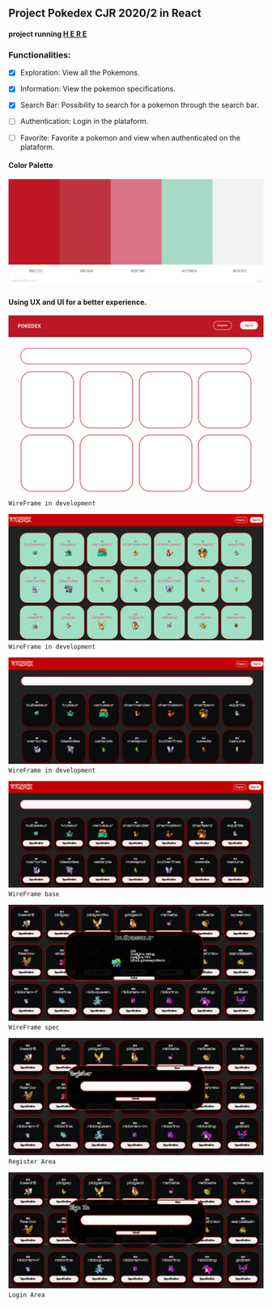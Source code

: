 ## Project Pokedex CJR 2020/2 in React

#### project running [H E R E](https://lveloz.netlify.app/)



### Functionalities:

- [x] Exploration: View all the Pokemons.

- [x] Information: View the pokemon specifications. 

- [x] Search Bar: Possibility to search for a pokemon through the search bar.

- [ ] Authentication: Login in the plataform.

- [ ] Favorite: Favorite a pokemon and view when authenticated on the plataform.




#### Color Palette
![paleta de cores utilizada, título 152 Brazilian Artists Pokedex Project](./wireframes/paletadecores.jpeg)

#### Using UX and UI for a better experience.


![base que será montada o projeto](./wireframes/Pokedex.png)
`WireFrame in development`

![base que será montada o projeto](./wireframes/pokedexv0.5.png)
`WireFrame in development`


![base que será montada o projeto](./wireframes/pokedexV0.6.png)
`WireFrame in development`

![wireframe base](./wireframes/pokedexv1.0.png)
`WireFrame base`

![wireframe base](./wireframes/espec.png)
`WireFrame spec`

![wireframe base](./wireframes/register.png)
`Register Area`

![wireframe base](./wireframes/login.png)
`Login Area`
